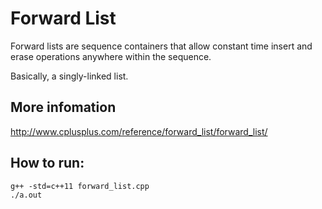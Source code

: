 # Forward List

Forward lists are sequence containers that allow constant time insert and erase operations anywhere within the sequence.

Basically, a singly-linked list.

## More infomation

http://www.cplusplus.com/reference/forward_list/forward_list/

## How to run:
```
g++ -std=c++11 forward_list.cpp
./a.out
```